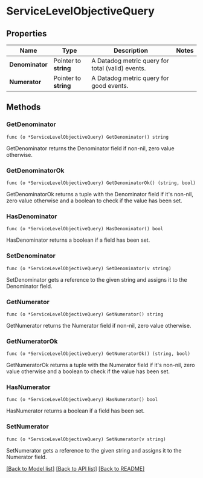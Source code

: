 # ServiceLevelObjectiveQuery

## Properties

Name | Type | Description | Notes
------------ | ------------- | ------------- | -------------
**Denominator** | Pointer to **string** | A Datadog metric query for total (valid) events. | 
**Numerator** | Pointer to **string** | A Datadog metric query for good events. | 

## Methods

### GetDenominator

`func (o *ServiceLevelObjectiveQuery) GetDenominator() string`

GetDenominator returns the Denominator field if non-nil, zero value otherwise.

### GetDenominatorOk

`func (o *ServiceLevelObjectiveQuery) GetDenominatorOk() (string, bool)`

GetDenominatorOk returns a tuple with the Denominator field if it's non-nil, zero value otherwise
and a boolean to check if the value has been set.

### HasDenominator

`func (o *ServiceLevelObjectiveQuery) HasDenominator() bool`

HasDenominator returns a boolean if a field has been set.

### SetDenominator

`func (o *ServiceLevelObjectiveQuery) SetDenominator(v string)`

SetDenominator gets a reference to the given string and assigns it to the Denominator field.

### GetNumerator

`func (o *ServiceLevelObjectiveQuery) GetNumerator() string`

GetNumerator returns the Numerator field if non-nil, zero value otherwise.

### GetNumeratorOk

`func (o *ServiceLevelObjectiveQuery) GetNumeratorOk() (string, bool)`

GetNumeratorOk returns a tuple with the Numerator field if it's non-nil, zero value otherwise
and a boolean to check if the value has been set.

### HasNumerator

`func (o *ServiceLevelObjectiveQuery) HasNumerator() bool`

HasNumerator returns a boolean if a field has been set.

### SetNumerator

`func (o *ServiceLevelObjectiveQuery) SetNumerator(v string)`

SetNumerator gets a reference to the given string and assigns it to the Numerator field.


[[Back to Model list]](../README.md#documentation-for-models) [[Back to API list]](../README.md#documentation-for-api-endpoints) [[Back to README]](../README.md)


